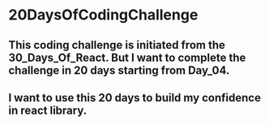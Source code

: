 # 20DaysOfCodingChallenge

## This coding challenge is initiated from the 30_Days_Of_React. But I want to complete the challenge in 20 days starting from Day_04.

## I want to use this 20 days to build my confidence in react library.
